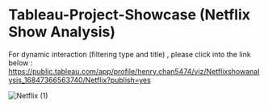 # Tableau-Project-Showcase (Netflix Show Analysis)

For dynamic interaction (filtering type and title) , please click into the link below : 
https://public.tableau.com/app/profile/henry.chan5474/viz/Netflixshowanalysis_16847366563740/Netflix?publish=yes

![Netflix (1)](https://github.com/HenryCNH/Tableau-Project-Showcase/assets/124549895/7a21f398-20ff-486b-afe2-b9ad5a8c9a6e)



